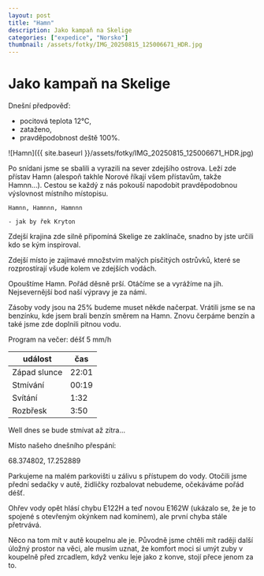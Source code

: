 ```yaml
---
layout: post
title: "Hamn"
description: Jako kampaň na Skelige
categories: ["expedice", "Norsko"]
thumbnail: /assets/fotky/IMG_20250815_125006671_HDR.jpg
---
```


# Jako kampaň na Skelige

Dnešní předpověď: 
- pocitová teplota 12°C, 
- zataženo, 
- pravděpodobnost deště 100%.

![Hamn]({{ site.baseurl }}/assets/fotky/IMG_20250815_125006671_HDR.jpg)

Po snídani jsme se sbalili a vyrazili na sever zdejšího ostrova. Leží zde přístav Hamn (alespoň takhle Norové říkají všem přístavům, takže Hamnn...). Cestou se každý z nás pokouší napodobit pravděpodobnou výslovnost místního místopisu.

    Hamnn, Hamnnn, Hamnnn

    - jak by řek Kryton

Zdejší krajina zde silně připomíná Skelige ze zaklínače, snadno by jste určili kdo se kým inspiroval. 

Zdejší místo je zajímavé množstvím malých písčitých ostrůvků, které se rozprostírají všude kolem ve zdejších vodách.

Opouštíme Hamn. Pořád děsně prší. Otáčíme se a vyrážíme na jih. Nejsevernější bod naší výpravy je za námi. 

Zásoby vody jsou na 25% budeme muset někde načerpat. Vrátili jsme se na benzínku, kde jsem brali benzín směrem na Hamn. Znovu čerpáme benzín a také jsme zde doplnili pitnou vodu.  

Program na večer: déšť 5 mm/h

| událost      | čas   |
| ------------ | ----- |
| Západ slunce | 22:01 |
| Stmívání     | 00:19 |
| Svítání      | 1:32  |
| Rozbřesk     | 3:50  |

Well dnes se bude stmívat až zítra...

Místo našeho dnešního přespání: 

68.374802, 17.252889

Parkujeme na malém parkovišti u zálivu s přístupem do vody. Otočili jsme přední sedačky v autě, židličky rozbalovat nebudeme, očekáváme pořád déšť. 

Ohřev vody opět hlásí chybu E122H a teď novou E162W (ukázalo se, že je to spojené s otevřeným okýnkem nad komínem), ale první chyba stále přetrvává.

Něco na tom mít v autě koupelnu ale je. Původně jsme chtěli mít raději další úložný prostor na věci, ale musím uznat, že komfort moci si umýt zuby v koupelně před zrcadlem, když venku leje jako z konve, stojí přece jenom za to.
